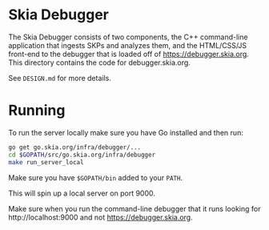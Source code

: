 Skia Debugger
=============

The Skia Debugger consists of two components, the C++ command-line application
that ingests SKPs and analyzes them, and the HTML/CSS/JS front-end to the
debugger that is loaded off of https://debugger.skia.org. This directory
contains the code for debugger.skia.org.

See `DESIGN.md` for more details.


Running
=======

To run the server locally make sure you have Go installed and then run:

~~~~bash
go get go.skia.org/infra/debugger/...
cd $GOPATH/src/go.skia.org/infra/debugger
make run_server_local
~~~~

Make sure you have `$GOPATH/bin` added to your `PATH`.

This will spin up a local server on port 9000.

Make sure when you run the command-line debugger that it runs looking for
http://localhost:9000 and not https://debugger.skia.org.
